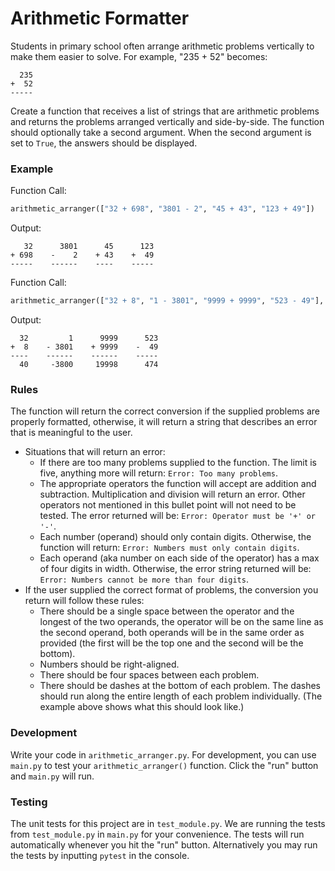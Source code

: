 # Arithmetic Formatter

Students in primary school often arrange arithmetic problems vertically to make them easier to solve. For example, "235 + 52" becomes:

```
  235
+  52
-----
```

Create a function that receives a list of strings that are arithmetic problems and returns the problems arranged vertically and side-by-side. The function should optionally take a second argument. When the second argument is set to ```True```, the answers should be displayed.

### Example

Function Call:

```python
arithmetic_arranger(["32 + 698", "3801 - 2", "45 + 43", "123 + 49"])
```

Output:

```
   32      3801      45      123
+ 698    -    2    + 43    +  49
-----    ------    ----    -----
```

Function Call:

```python
arithmetic_arranger(["32 + 8", "1 - 3801", "9999 + 9999", "523 - 49"], True)
```

Output:

```
  32         1      9999      523
+  8    - 3801    + 9999    -  49
----    ------    ------    -----
  40     -3800     19998      474
```

### Rules

The function will return the correct conversion if the supplied problems are properly formatted, otherwise, it will return a string that describes an error that is meaningful to the user.

- Situations that will return an error:
  - If there are too many problems supplied to the function. The limit is five, anything more will return: ```Error: Too many problems```.
  - The appropriate operators the function will accept are addition and subtraction. Multiplication and division will return an error. Other operators not mentioned in this bullet point will not need to be tested. The error returned will be: ```Error: Operator must be '+' or '-'```.
  - Each number (operand) should only contain digits. Otherwise, the function will return: ```Error: Numbers must only contain digits```.
  - Each operand (aka number on each side of the operator) has a max of four digits in width. Otherwise, the error string returned will be: ```Error: Numbers cannot be more than four digits```.
- If the user supplied the correct format of problems, the conversion you return will follow these rules: 
  - There should be a single space between the operator and the longest of the two operands, the operator will be on the same line as the second operand, both operands will be in the same order as provided (the first will be the top one and the second will be the bottom).
  - Numbers should be right-aligned.
  - There should be four spaces between each problem.
  - There should be dashes at the bottom of each problem. The dashes should run along the entire length of each problem individually. (The example above shows what this should look like.)
### Development

Write your code in ```arithmetic_arranger.py```. For development, you can use ```main.py``` to test your ```arithmetic_arranger()``` function. Click the "run" button and ```main.py``` will run.

### Testing

The unit tests for this project are in ```test_module.py```. We are running the tests from ```test_module.py``` in ```main.py``` for your convenience. The tests will run automatically whenever you hit the "run" button. Alternatively you may run the tests by inputting ```pytest``` in the console.